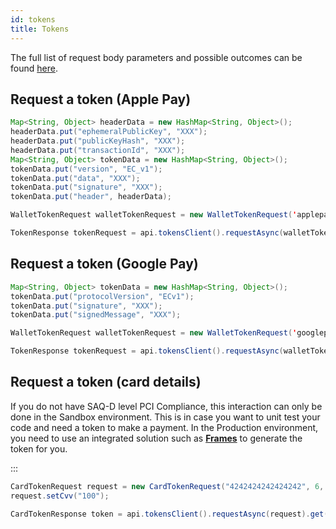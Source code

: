 ```yaml
---
id: tokens
title: Tokens
---
```


The full list of request body parameters and possible outcomes can be found [here](https://api-reference.checkout.com/#tag/Tokens).

## Request a token (Apple Pay)

```java
Map<String, Object> headerData = new HashMap<String, Object>();
headerData.put("ephemeralPublicKey", "XXX");
headerData.put("publicKeyHash", "XXX");
headerData.put("transactionId", "XXX");
Map<String, Object> tokenData = new HashMap<String, Object>();
tokenData.put("version", "EC_v1");
tokenData.put("data", "XXX");
tokenData.put("signature", "XXX");
tokenData.put("header", headerData);

WalletTokenRequest walletTokenRequest = new WalletTokenRequest('applepay', tokenData);

TokenResponse tokenRequest = api.tokensClient().requestAsync(walletTokenRequest).get();

```

## Request a token (Google Pay)

```java
Map<String, Object> tokenData = new HashMap<String, Object>();
tokenData.put("protocolVersion", "ECv1");
tokenData.put("signature", "XXX");
tokenData.put("signedMessage", "XXX");

WalletTokenRequest walletTokenRequest = new WalletTokenRequest('googlepay', tokenData);

TokenResponse tokenRequest = api.tokensClient().requestAsync(walletTokenRequest).get();
```

## Request a token (card details)

If you do not have SAQ-D level PCI Compliance, this interaction can only be done in the Sandbox environment. This is in case you want to unit test your code and need a token to make a payment. In the Production environment, you need to use an integrated solution such as **[Frames](https://docs.checkout.com/quickstart/integrate/frames)** to generate the token for you.

:::

```java
CardTokenRequest request = new CardTokenRequest("4242424242424242", 6, 2028);
request.setCvv("100");

CardTokenResponse token = api.tokensClient().requestAsync(request).get();
```

